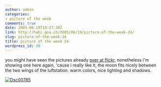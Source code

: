 ```yaml
---
author: admin
categories:
- picture of the week
comments: true
date: 2005-06-19T19:57:30Z
link: http://habi.gna.ch/2005/06/19/picture-of-the-week-24/
slug: picture-of-the-week-24
title: picture of the week 24
wordpress_id: 30
---
```


you might have seen the pictures already [over at flickr](http://www.flickr.com/photos/habi/sets/467068/), nonetheless i'm showing one here again, 'cause i really like it, the moon fits nicely between the two wings of the luftstation. warm colors, nice lighting and shadows.



[![Dsc00785](http://habi.gna.ch/blog/images/DSC00785-tm.jpg)](http://habi.gna.ch/blog/images/DSC00785.jpg)

